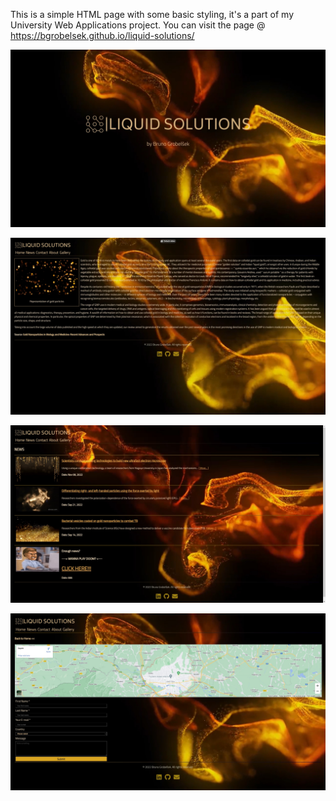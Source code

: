 This is a simple HTML page with some basic styling, it's a part of my University Web Applications project. 
You can visit the page @ https://bgrobelsek.github.io/liquid-solutions/

![Alt text](assets/ss1.jpg?raw=true "Screenshot1")

![Alt text](assets/ss2.jpg?raw=true "Screenshot2")

![Alt text](assets/ss3.jpg?raw=true "Screenshot3")

![Alt text](assets/ss4.jpg?raw=true "Screenshot4")
